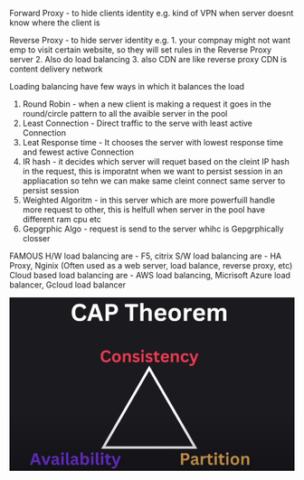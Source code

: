 Forward Proxy - to hide clients identity
e.g. kind of VPN when server doesnt know where the client is

Reverse Proxy - to hide server identity
e.g. 1. your compnay might not want emp to visit certain website, so they will set rules in the Reverse Proxy server
2. Also do load balancing
3. also CDN are like reverse proxy CDN is content delivery network

Loading balancing have few ways in which it balances the load
1. Round Robin - when a new client is making a request it goes in the round/circle pattern to all the avaible server in the pool
2. Least Connection - Direct traffic to the serve with least active Connection
3. Leat Response time - It chooses the server with lowest response time and fewest active Connection
4. IR hash - it decides which server will requet based on the cleint IP hash in the request, 
this is imporatnt when we want to persist session in an appliacation so tehn we can make same cleint connect
same server to persist session
5. Weighted Algoritm - in this server which are more powerfuill handle more request to other, this is helfull when server in the pool
have different ram cpu etc
6. Gepgrphic Algo - request is send to the server whihc is Gepgrphically closser

FAMOUS 
H/W load balancing are - F5, citrix
S/W load balancing are - HA Proxy, Nginix (Often used as a web server, load balance, reverse proxy, etc)
Cloud based load balancing are - AWS load balancing, Micrisoft Azure load balancer, Gcloud load balancer

![alt text](image.png)

